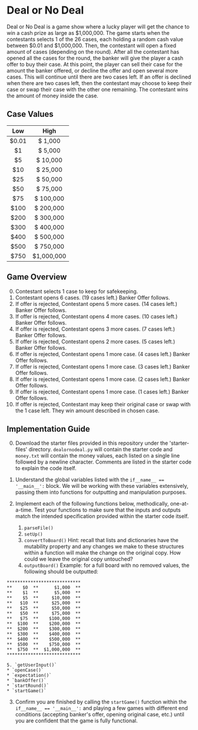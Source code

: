 # Deal or No Deal

Deal or No Deal is a game show where a lucky player will get the chance to win a cash prize as large as $1,000,000. The game starts when the contestants selects 1 of the 26 cases, each holding a random cash value between $0.01 and $1,000,000. Then, the contestant will open a fixed amount of cases (depending on the round). After all the contestant has opened all the cases for the round, the banker will give the player a cash offer to buy their case. At this point, the player can sell their case for the amount the banker offered, or decline the offer and open several more cases. This will continue until there are two cases left. If an offer is declined when there are two cases left, then the contestant may choose to keep their case or swap their case with the other one remaining. The contestant wins the amount of money inside the case.

## Case Values

| Low | High |
| :---: | :---: |
| $0.01 | $ 1,000 |
| $1 | $ 5,000 |
| $5 | $ 10,000 |
| $10 | $ 25,000 |
| $25 | $ 50,000 |
| $50 | $ 75,000 |
| $75 | $ 100,000 |
| $100 | $ 200,000 |
| $200 | $ 300,000 |
| $300 | $ 400,000 |
| $400 | $ 500,000 |
| $500 | $ 750,000 |
| $750 | $1,000,000 |

## Game Overview
0. Contestant selects 1 case to keep for safekeeping.
1. Contestant opens 6 cases. (19 cases left.) Banker Offer follows. 
2. If offer is rejected, Contestant opens 5 more cases. (14 cases left.) Banker Offer follows. 
3. If offer is rejected, Contestant opens 4 more cases. (10 cases left.) Banker Offer follows. 
4. If offer is rejected, Contestant opens 3 more cases. (7 cases left.) Banker Offer follows. 
5. If offer is rejected, Contestant opens 2 more cases. (5 cases left.) Banker Offer follows. 
6. If offer is rejected, Contestant opens 1 more case. (4 cases left.) Banker Offer follows. 
7. If offer is rejected, Contestant opens 1 more case. (3 cases left.) Banker Offer follows. 
8. If offer is rejected, Contestant opens 1 more case. (2 cases left.) Banker Offer follows. 
9. If offer is rejected, Contestant opens 1 more case. (1 cases left.) Banker Offer follows. 
10. If offer is rejected, Contestant may keep their original case or swap with the 1 case left. They win amount described in chosen case.

## Implementation Guide
0. Download the starter files provided in this repository under the 'starter-files' directory. `dealornodeal.py` will contain the starter code and `money.txt` will contain the money values, each listed on a single line followed by a newline character.
Comments are listed in the starter code to explain the code itself.

1. Understand the global variables listed with the `if__name__ == '__main__':` block. We will be working with these variables extensively, passing them into functions for outputting and manipulation purposes.

2. Implement each of the following functions below, methodically, one-at-a-time. Test your functions to make sure that the inputs and outputs match the intended specification provided within the starter code itself.
    1. `parseFile()` 
    2. `setUp()`
    3. `convertToBoard()` 
    Hint: recall that lists and dictionaries have the mutability property and any changes we make to these structures within a function will make the change on the original copy. How could we leave the original copy untouched?
    4. `outputBoard()` 
    Example: for a full board with no removed values, the following should be outputted: 
```    
****************************
**    $0  **      $1,000  **
**    $1  **      $5,000  **
**    $5  **     $10,000  **
**   $10  **     $25,000  **
**   $25  **     $50,000  **
**   $50  **     $75,000  **
**   $75  **    $100,000  **
**  $100  **    $200,000  **
**  $200  **    $300,000  **
**  $300  **    $400,000  **
**  $400  **    $500,000  **
**  $500  **    $750,000  **
**  $750  **  $1,000,000  **
****************************
```

    5. `getUserInput()`
    * `openCase()`
    * `expectation()`
    * `bankOffer()`
    * `startRound()`
    * `startGame()`

3. Confirm you are finished by calling the `startGame()` function within the `if__name__ == '__main__':` and playing a few games with different end conditions (accepting banker's offer, opening original case, etc.) until you are confident that the game is fully functional.
